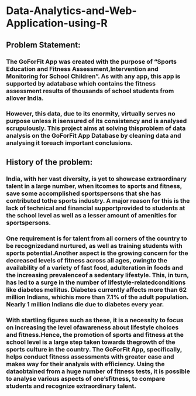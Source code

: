 # Data-Analytics-and-Web-Application-using-R

## Problem Statement:
### The GoForFit App was created with the purpose of “​Sports Education and Fitness Assessment,Intervention and Monitoring for School Children”. As with any app, this app is supported by adatabase which contains the fitness assessment results of thousands of school students from allover India. 
### However, this data, due to its enormity, virtually serves no purpose unless it isensured of its consistency and is analysed scrupulously. This project aims at solving thisproblem of data analysis on the GoForFit App Database by cleaning data and analysing it toreach important conclusions.

## History of the problem:
### India, with her vast diversity, is yet to showcase extraordinary talent in a large number, when itcomes to sports and fitness, save some accomplished sportspersons that she has contributed tothe sports industry. A major reason for this is the lack of technical and financial supportprovided to students at the school level as well as a lesser amount of amenities for sportspersons.
### One requirement is for talent from all corners of the country to be recognizedand nurtured, as well as training students with sports potential.Another aspect is the growing concern for the decreased levels of fitness across all ages, owingto the availability of a variety of fast food, adulteration in foods and the increasing prevalenceof a sedentary lifestyle. This, in turn, has led to a surge in the number of lifestyle-relatedconditions like diabetes mellitus. Diabetes currently affects more than 62 million Indians, whichis more than 7.1% of the adult population. Nearly 1 million Indians die due to diabetes every year.
### With startling figures such as these, it is a necessity to focus on increasing the level ofawareness about lifestyle choices and fitness.Hence, the promotion of sports and fitness at the school level is a large step taken towards thegrowth of the sports culture in the country. The GoForFit App, specifically, helps conduct fitness assessments with greater ease and makes way for their analysis with efficiency. Using the dataobtained from a huge number of fitness tests, it is possible to analyse various aspects of one’sfitness, to compare students and recognize extraordinary talent.


